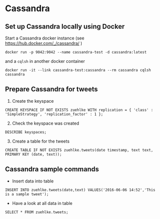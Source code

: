 # Cassandra

## Set up Cassandra locally using Docker

Start a Cassandra docker instance (see https://hub.docker.com/_/cassandra/ )
```
docker run -p 9042:9042 --name cassandra-test -d cassandra:latest
```
and a ```cqlsh``` in another docker container
```
docker run -it --link cassandra-test:cassandra --rm cassandra cqlsh cassandra

```

## Prepare Cassandra for tweets

1. Create the keyspace
```
CREATE KEYSPACE IF NOT EXISTS zuehlke WITH replication = { 'class' : 'SimpleStrategy', 'replication_factor' : 1 };
```

2. Check the keyspace was created

```
DESCRIBE keyspaces;
``` 

3. Create a table for the tweets
```
CREATE TABLE IF NOT EXISTS zuehlke.tweets(date timestamp, text text, PRIMARY KEY (date, text));
```

## Cassandra sample commands

- Insert data into table
```
INSERT INTO zuehlke.tweets(date,text) VALUES('2016-06-06 14:52','This is a sample tweet');
```
- Have a look at all data in table
```
SELECT * FROM zuehlke.tweets;
```

